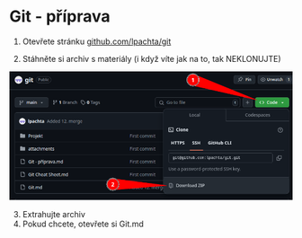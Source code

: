 # Git - příprava

1. Otevřete stránku [github.com/lpachta/git](https://github.com/lpachta/git)

2. Stáhněte si archiv s materiály (i když víte jak na to, tak NEKLONUJTE)

![](Pasted%20image%2020241130182346.png)

3. Extrahujte archiv
4. Pokud chcete, otevřete si Git.md

